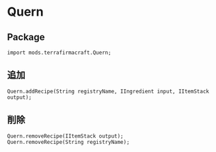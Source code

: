 # Quern

## Package
```zenscript
import mods.terrafirmacraft.Quern;
```

## 追加

```zenscript
Quern.addRecipe(String registryName, IIngredient input, IItemStack output);
```

## 削除

```zenscript
Quern.removeRecipe(IItemStack output);
Quern.removeRecipe(String registryName);
```